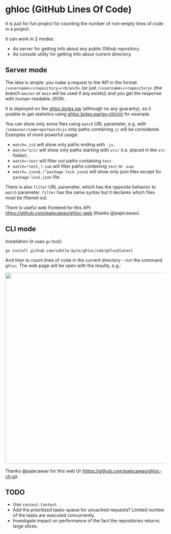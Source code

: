 # ghloc (GitHub Lines Of Code)

It is just for fun project for counting the number of non-empty lines of code in a project.

It can work in 2 modes:
* As server for getting info about any public Github repository.
* As console utility for getting info about current directory.

## Server mode

The idea is simple: you make a request to the API in the format `/<username>/<repository>/<branch>` (or just `/<username>/<repository>` (the branch `master` or `main` will be used if any exists)) and you get the response with human-readable JSON.

It is deployed on the [ghloc.bytes.pw](http://ghloc.bytes.pw) (although no any guaranty), so it posible to get statistics using [ghloc.bytes.pw/go-chi/chi](http://ghloc.bytes.pw/go-chi/chi) for example.

You can show only some files using `match` URL parameter, e.g. with `/someuser/somerepo?match=js` only paths containing `js` will be considered. Examples of more powerful usage:
* `match=.js$` will show only paths ending with `.js`.
* `match=^src/` will show only paths starting with `src/` (i.e. placed in the `src` folder).
* `match=!test` will filter out paths containing `test`.
* `match=!test,!.sum` will filter paths containing `test` or `.sum`.
* `match=.json$,!^package-lock.json$` will show only json files except for `package-lock.json` file.

There is also `filter` URL parameter, which has the opposite behavior to `match` parameter. `filter` has the same syntax but it declares which files must be filtered out.

There is useful web frontend for this API: https://github.com/pajecawav/ghloc-web (thanks @pajecawav).

## CLI mode

Installation (it uses `go` tool):
```console
go install github.com/subtle-byte/ghloc/cmd/ghloc@latest
```

And then to count lines of code in the current directory - run the command `ghloc`. The web page will be open with the results, e.g.:

<img src="https://user-images.githubusercontent.com/71576382/170814341-a5467b61-b974-4d7a-af80-043037a46608.png" width="600">

Thanks @pajecawav for this web UI (https://github.com/pajecawav/ghloc-cli-ui).

## TODO

* Use `context.Context`.
* Add the prioritized tasks-queue for uncached requests? Limited number of the tasks are executed concurrently.
* Investigate impact on performance of the fact the repositories returns large slices.
